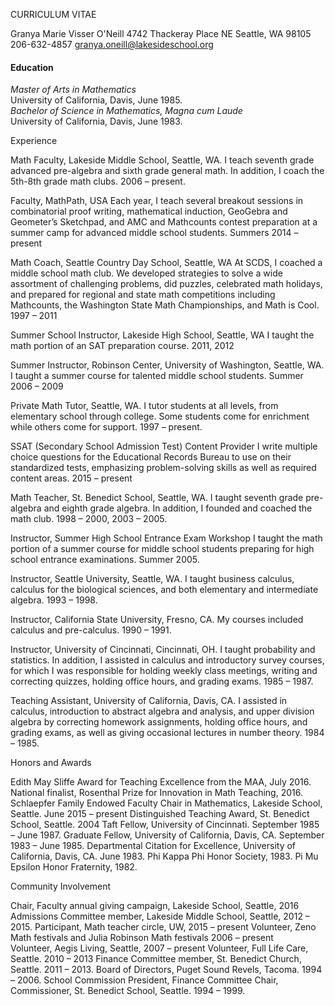 CURRICULUM VITAE


Granya Marie Visser O'Neill
4742 Thackeray Place NE
Seattle, WA  98105
206-632-4857
granya.oneill@lakesideschool.org


#### Education  
_Master of Arts in Mathematics_  
	University of California, Davis, June 1985.  
_Bachelor of Science in Mathematics, Magna cum Laude_  
	University of California, Davis, June 1983.
	
Experience

Math Faculty, Lakeside Middle School, Seattle, WA.
I teach seventh grade advanced pre-algebra and sixth grade general math.  In addition, I coach the 5th-8th grade math clubs.  2006 – present.   

Faculty, MathPath, USA
Each year, I teach several breakout sessions in combinatorial proof writing, mathematical induction, GeoGebra and Geometer’s Sketchpad, and AMC and Mathcounts contest preparation at a summer camp for advanced middle school students.  Summers 2014 –  present

Math Coach, Seattle Country Day School, Seattle, WA
At SCDS, I coached a middle school math club.  We developed strategies to solve a wide assortment of challenging problems, did puzzles, celebrated math holidays, and prepared for regional and state math competitions including Mathcounts, the Washington State Math Championships, and Math is Cool.  1997 – 2011

Summer School Instructor, Lakeside High School, Seattle, WA
	I taught the math portion of an SAT preparation course.  2011, 2012

Summer Instructor, Robinson Center, University of Washington, Seattle, WA.
I taught a summer course for talented middle school students.  Summer 2006 – 2009

Private Math Tutor, Seattle, WA.
I tutor students at all levels, from elementary school through college.  Some students come for enrichment while others come for support.  1997 – present.


SSAT (Secondary School Admission Test) Content Provider
I write multiple choice questions for the Educational Records Bureau to use on their standardized tests, emphasizing problem-solving skills as well as required content areas. 2015 – present

Math Teacher, St. Benedict School, Seattle, WA.
I taught seventh grade pre-algebra and eighth grade algebra.  In addition, I founded and coached the math club. 1998 – 2000, 2003 – 2005. 

Instructor, Summer High School Entrance Exam Workshop
I taught the math portion of a summer course for middle school students preparing for high school entrance examinations.  Summer 2005.

Instructor, Seattle University, Seattle, WA.
I taught business calculus, calculus for the biological sciences, and both elementary and intermediate algebra.  1993 – 1998.

Instructor, California State University, Fresno, CA.
My courses included calculus and pre-calculus.  1990 – 1991.

Instructor, University of Cincinnati, Cincinnati, OH.
I taught probability and statistics.  In addition, I assisted in calculus and introductory survey courses, for which I was responsible for holding weekly class meetings, writing and correcting quizzes, holding office hours, and grading exams.  1985 – 1987.

Teaching Assistant, University of California, Davis, CA.
I assisted in calculus, introduction to abstract algebra and analysis, and upper division algebra by correcting homework assignments, holding office hours, and grading exams, as well as giving occasional lectures in number theory.  1984 – 1985.


Honors and Awards

Edith May Sliffe Award for Teaching Excellence from the MAA, July 2016.
National finalist, Rosenthal Prize for Innovation in Math Teaching, 2016.  
Schlaepfer Family Endowed Faculty Chair in Mathematics, Lakeside School, Seattle.  June 2015 – present
Distinguished Teaching Award, St. Benedict School, Seattle.  2004
Taft Fellow, University of Cincinnati.  September 1985 – June 1987.
Graduate Fellow, University of California, Davis, CA.  September 1983 – June 1985.
Departmental Citation for Excellence, University of California, Davis, CA.  June 1983.
Phi Kappa Phi Honor Society, 1983.
Pi Mu Epsilon Honor Fraternity, 1982.


Community Involvement

Chair, Faculty annual giving campaign, Lakeside School, Seattle, 2016
Admissions Committee member, Lakeside Middle School, Seattle, 2012 – 2015.
Participant, Math teacher circle, UW, 2015 – present
Volunteer, Zeno Math festivals and Julia Robinson Math festivals 2006 – present  
Volunteer, Aegis Living, Seattle, 2007 – present
Volunteer, Full Life Care, Seattle. 2010 – 2013 
Finance Committee member, St. Benedict Church, Seattle. 2011 – 2013.
Board of Directors, Puget Sound Revels, Tacoma.  1994 – 2006. 
School Commission President, Finance Committee Chair, Commissioner, St. Benedict School, Seattle.  1994 – 1999.  
